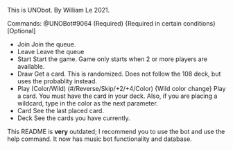This is UNObot.
By William Le 2021.

Commands: @UNOBot#9064 (Required) {Required in certain conditions} [Optional]

- Join
Join the queue.
- Leave
Leave the queue
- Start
Start the game. Game only starts when 2 or more players are available.
- Draw
Get a card. This is randomized. Does not follow the 108 deck, but uses the probablity instead.
- Play (Color/Wild) (#/Reverse/Skip/+2/+4/Color) {Wild color change}
Play a card. You must have the card in your deck. Also, if you are placing a wildcard, type in the color as the next parameter.
- Card
See the last placed card.
- Deck
See the cards you have currently.

This README is **very** outdated; I recommend you to use the bot and use the help command.
It now has music bot functionality and database.
